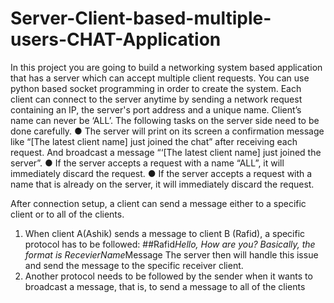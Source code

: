 # Server-Client-based-multiple-users-CHAT-Application
In this project you are going to build a networking system based application that has a server which can accept multiple client requests. You can use python based socket
programming in order to create the system. Each client can connect to the server anytime by sending a network request containing an IP, the server's port address and a unique name. Client’s name can never be ‘ALL’. The following tasks on the server side need to be done carefully.
  ● The server will print on its screen a confirmation message like “[The latest client name] just joined the chat” after receiving each request. And broadcast a message     “‘[The latest client name] just joined the server”.
  ● If the server accepts a request with a name “ALL”, it will immediately discard the request.
  ● If the server accepts a request with a name that is already on the server, it will immediately discard the request.

After connection setup, a client can send a message either to a specific client or to all of the clients.
1. When client A(Ashik) sends a message to client B (Rafid), a specific protocol has to be followed:
      ##Rafid*Hello, How are you?
Basically, the format is RecevierName*Message
The server then will handle this issue and send the message to the specific
receiver client.
2. Another protocol needs to be followed by the sender when it wants to
broadcast a message, that is, to send a message to all of the clients

